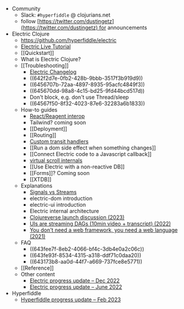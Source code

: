 - Community
	- Slack: `#hyperfiddle` @ clojurians.net
	- follow [https://twitter.com/dustingetz](https://twitter.com/dustingetz) for announcements
- Electric Clojure
	- https://github.com/hyperfiddle/electric
	- [Electric Live Tutorial](https://tutorial.hyperfiddle.net/)
	- [[Quickstart]]
	- What is Electric Clojure?
	- [[Troubleshooting]]
		- [Electric Changelog](https://github.com/hyperfiddle/electric/blob/master/docs/CHANGELOG.md)
		- ((642f2d7e-0fb2-428b-9bbb-3517f3b919d9))
		- ((6456707b-72aa-4897-8935-95acfc4849f3))
		- ((645670dd-98a8-4c15-bd25-9fd44bcd517d))
		- Don't block, e.g. don't use Thread/sleep
		- ((64567f50-8f32-4023-87e6-32283a6b1833))
	- How-to guides
		- [React/Reagent interop](https://electric-examples-app.fly.dev/user.demo-reagent-interop!ReagentInterop)
		- Tailwind? coming soon
		- [[Deployment]]
		- [[Routing]]
		- [Custom transit handlers](https://github.com/hyperfiddle/electric/blob/master/src-docs/wip/demo_custom_types.cljc)
		- [[Run a dom side effect when something changes]]
		- [[Connect Electric code to a Javascript callback]]
		- [virtual scroll internals](https://github.com/hyperfiddle/electric/blob/master/src-docs/user/demo_virtual_scroll.cljc)
		- [[Use Electric with a non-reactive DB]]
		- [[Forms]]? Coming soon
		- [[XTDB]]
	- Explanations
		- [Signals vs Streams](https://www.dustingetz.com/#/page/signals%20vs%20streams%2C%20in%20terms%20of%20backpressure%20(2023))
		- electric-dom introduction
		- electric-ui introduction
		- Electric internal architecture
		- [Clojureverse launch discussion (2023)](https://clojureverse.org/t/electric-clojure-a-signals-dsl-for-fullstack-web-ui/9788/29)
		- [UIs are streaming DAGs (10min video + transcript) (2022)](https://hyperfiddle.notion.site/UIs-are-streaming-DAGs-e181461681a8452bb9c7a9f10f507991)
		- [You don't need a web framework, you need a web language (2021)](https://hyperfiddle.notion.site/Reactive-Clojure-You-don-t-need-a-web-framework-you-need-a-web-language-44b5bfa526be4af282863f34fa1cfffc)
	- FAQ
		- ((643fee7f-8eb2-4066-bf4c-3db4e0a2c06c))
		- ((643fe93f-8534-4315-a318-ddf71c0daa20))
		- ((643173b8-aa0d-44f7-a669-737fce8e5771))
	- [[Reference]]
	- Other content
		- [Electric progress update – Dec 2022](https://hyperfiddle.notion.site/Electric-progress-update-Dec-2022-5416dda526e24e5ab7ccb7eb48c797ed)
		- [Electric progress update – June 2022](https://hyperfiddle.notion.site/Photon-progress-June-2022-57aee367c20e45b3b80366d1abe4fbc3)
- Hyperfiddle
	- [Hyperfiddle progress update – Feb 2023](https://hyperfiddle.notion.site/Hyperfiddle-progress-update-Feb-2023-8cc45f9da47c4719bb16851d129e3a3d)